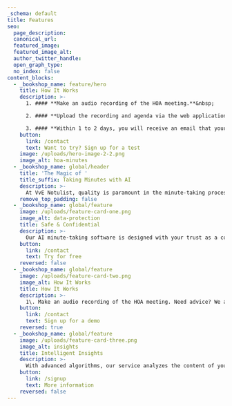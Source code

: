 ```yaml
---
_schema: default
title: Features
seo:
  page_description:
  canonical_url:
  featured_image:
  featured_image_alt:
  author_twitter_handle:
  open_graph_type:
  no_index: false
content_blocks:
  - _bookshop_name: feature/hero
    title: How It Works
    description: >-
      1. #### **Make an audio recording of the HOA meeting.**&nbsp;

      2. #### **Upload the recording and agenda via the web application.**&nbsp;

      3. #### **Within 1 to 2 days, you will receive an email that your minutes are ready.**
    button:
      link: /contact
      text: Want to try? Sign up for a test
    image: /uploads/hero-image-2-2.png
    image_alt: hoa-minutes
  - _bookshop_name: global/header
    title: 'The Magic of '
    title_suffix: Taking Minutes with AI
    description: >-
      At VvE Notulist, quality is paramount in the minute-taking process. We guarantee this by using advanced AI technologies, ensuring accuracy, consistency, and efficiency.&nbsp;
    remove_top_padding: false
  - _bookshop_name: global/feature
    image: /uploads/feature-card-one.png
    image_alt: data-protection
    title: Safe & Confidential
    description: >-
      Our AI minute-taking software is designed with your trust as a core value. We adhere to strict security protocols and are fully committed to the General Data Protection Regulation (GDPR) to protect your data.
    button:
      link: /contact
      text: Try for free
    reversed: false
  - _bookshop_name: global/feature
    image: /uploads/feature-card-two.png
    image_alt: How It Works
    title: How It Works
    description: >-
      1\. Make an audio recording of the HOA meeting. Need advice? We are happy to assist you in achieving the right sound quality.&nbsp;<br>2\. Upload the recording and agenda via the web application.&nbsp;<br>3\. Within 1 to 2 days, you will receive an email with the completed minutes document.
    button:
      link: /contact
      text: Sign up for a demo
    reversed: true
  - _bookshop_name: global/feature
    image: /uploads/feature-card-three.png
    image_alt: insights
    title: Intelligent Insights
    description: >-
      With advanced algorithms, our service analyzes the content of your meetings, providing you not only with accurate minutes but also valuable insights and action items.
    button:
      link: /signup
      text: More information
    reversed: false
---
```



